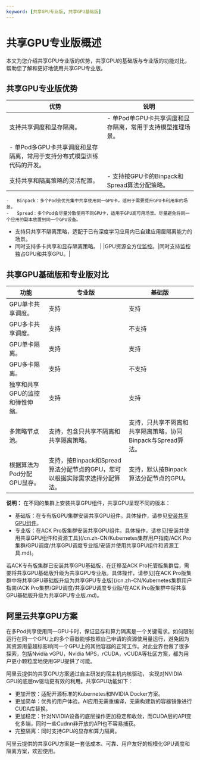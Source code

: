 ```yaml
---
keyword: [共享GPU专业版, 共享GPU基础版]
---
```


# 共享GPU专业版概述

本文为您介绍共享GPU专业版的优势，共享GPU的基础版与专业版的功能对比，帮助您了解和更好地使用共享GPU专业版。

## 共享GPU专业版优势

|优势|说明|
|--|--|
|支持共享调度和显存隔离。|-   单Pod单GPU卡共享调度和显存隔离，常用于支持模型推理场景。
-   单Pod多GPU卡共享调度和显存隔离，常用于支持分布式模型训练代码的开发。 |
|支持共享和隔离策略的灵活配置。|-   支持按GPU卡的Binpack和Spread算法分配策略。
    -   Binpack：多个Pod会优先集中共享使用同一GPU卡，适用于需要提升GPU卡利用率的场景。
    -   Spread：多个Pod会尽量分散使用不同GPU卡，适用于GPU高可用场景。尽量避免将同一个应用的副本放置到同一个GPU设备。
-   支持只共享不隔离策略，适配于已有深度学习应用内已自建应用层隔离能力的场景。
-   同时支持多卡共享和显存隔离策略。 |
|GPU资源全方位监控。|同时支持监控独占GPU和共享GPU。|

## 共享GPU基础版和专业版对比

|功能|专业版|基础版|
|--|---|---|
|GPU单卡共享调度。|支持|支持|
|GPU多卡共享调度。|支持|不支持|
|GPU单卡隔离。|支持|支持|
|GPU多卡隔离。|支持|不支持|
|独享和共享GPU的监控和弹性伸缩。|支持|支持|
|多策略节点池。|支持，包含只共享不隔离和共享隔离策略。|支持，只共享不隔离和共享隔离策略，协同Binpack与Spread算法。|
|根据算法为Pod分配GPU显存。|支持，按Binpack和Spread算法分配节点的GPU，您可以根据实际需求选择分配算法。|支持，默认按Binpack算法分配节点的GPU。|

**说明：** 在不同的集群上安装共享GPU组件，共享GPU呈现不同的版本：

-   基础版：在专有版GPU集群安装共享GPU组件。具体操作，请参见[安装共享GPU组件](/cn.zh-CN/Kubernetes集群用户指南/GPU/NPU/GPU调度/共享GPU调度/安装共享GPU组件.md)。
-   专业版：在ACK Pro版集群安装共享GPU组件。具体操作，请参见[安装并使用共享GPU组件和资源工具](/cn.zh-CN/Kubernetes集群用户指南/ACK Pro集群/GPU调度/共享GPU调度专业版/安装并使用共享GPU组件和资源工具.md)。

若ACK专有版集群已安装共享GPU基础版，在迁移至ACK Pro托管版集群后，需要将共享GPU基础版升级为共享GPU专业版。具体操作，请参见[在ACK Pro版集群中将共享GPU基础版升级为共享GPU专业版](/cn.zh-CN/Kubernetes集群用户指南/ACK Pro集群/GPU调度/共享GPU调度专业版/在ACK Pro版集群中将共享GPU基础版升级为共享GPU专业版.md)。

## 阿里云共享GPU方案

在多Pod共享使用同一GPU卡时，保证显存和算力隔离是一个关键需求。如何限制运行在同一个GPU上的多个容器能够按照自己申请的资源使用量运行，避免因为其资源用量超标影响同一个GPU上的其他容器的正常工作。对此业界也做了很多探索，包括Nvidia vGPU，Nvidia MPS，rCUDA，vCUDA等社区方案，都为用户更小颗粒度地使用GPU提供了可能。

阿里云提供的共享GPU方案通过自主研发的宿主机内核驱动， 实现对NVIDIA GPU的底层nv驱动更有效的利用。共享GPU功能如下：

-   更加开放：适配开源标准的Kubernetes和NVIDIA Docker方案。
-   更加简单：优秀的用户体验。AI应用无需重编译，无需构建新的容器镜像进行CUDA库替换。
-   更加稳定：针对NVIDIA设备的底层操作更加稳定和收敛，而CUDA层的API变化多端，同时一些Cudnn非开放的API也不容易捕获。
-   完整隔离：同时支持GPU的显存和算力隔离。

阿里云提供的共享GPU方案是一套低成本、可靠、用户友好的规模化GPU调度和隔离方案，欢迎使用。

